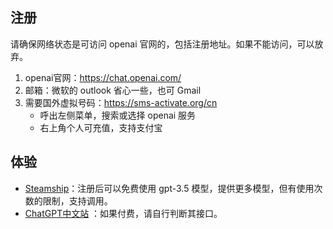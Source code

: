 ## 注册

请确保网络状态是可访问 openai 官网的，包括注册地址。如果不能访问，可以放弃。

1. openai官网：https://chat.openai.com/ 
2. 邮箱：微软的 outlook 省心一些，也可 Gmail
3. 需要国外虚拟号码：https://sms-activate.org/cn
   - 呼出左侧菜单，搜索或选择 openai 服务
   - 右上角个人可充值，支持支付宝



## 体验

- [Steamship](https://www.steamship.com/)：注册后可以免费使用 gpt-3.5 模型，提供更多模型，但有使用次数的限制，支持调用。
- [ChatGPT中文站](https://ai-cn.co/) ：如果付费，请自行判断其接口。









